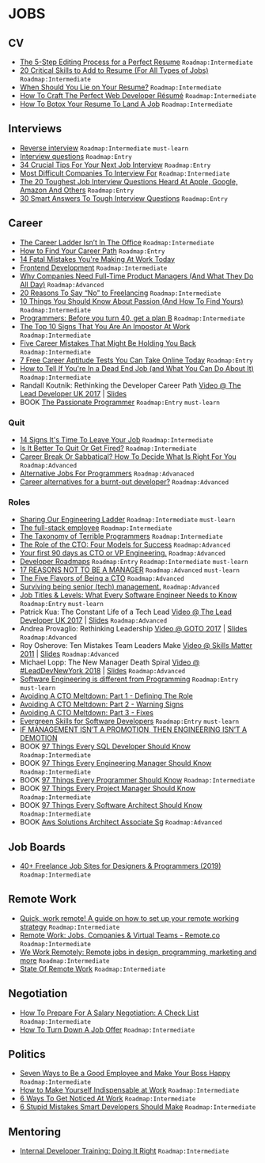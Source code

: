 # JOBS

## CV

 - [The 5-Step Editing Process for a Perfect Resume](https://mashable.com/2014/03/15/editing-resume/) `Roadmap:Intermediate`
 - [20 Critical Skills to Add to Resume (For All Types of Jobs)](https://www.lifehack.org/836615/resume-skills) `Roadmap:Intermediate`
 - [When Should You Lie on Your Resume?](https://lifehacker.com/when-should-you-lie-on-your-resume-955825518) `Roadmap:Intermediate`
 - [How To Craft The Perfect Web Developer Résumé](https://www.smashingmagazine.com/2018/06/web-developer-resume/) `Roadmap:Intermediate`
 - [How To Botox Your Resume To Land A Job](https://www.forbes.com/sites/nextavenue/2013/08/28/how-to-botox-your-resume-to-land-a-job) `Roadmap:Intermediate`

## Interviews

 - [Reverse interview](https://github.com/viraptor/reverse-interview) `Roadmap:Intermediate` `must-learn`
 - [Interview questions](https://github.com/odino/interviews) `Roadmap:Entry`
 - [34 Crucial Tips For Your Next Job Interview](https://www.lifehack.org/articles/work/34-crucial-tips-for-your-next-job-interview.html) `Roadmap:Entry`
 - [Most Difficult Companies To Interview For](https://www.businessinsider.com/most-difficult-companies-to-interview-for-2013-8) `Roadmap:Intermediate`
 - [The 20 Toughest Job Interview Questions Heard At Apple, Google, Amazon And Others](https://www.businessinsider.com/toughest-job-interview-questions-2013-7) `Roadmap:Entry`
 - [30 Smart Answers To Tough Interview Questions](https://www.businessinsider.com/30-smart-answers-to-tough-interview-questions-2013-8) `Roadmap:Entry`

## Career

 - [The Career Ladder Isn’t In The Office](https://medium.com/hackernoon/the-career-ladder-isnt-in-the-office-43cfe5e3b066) `Roadmap:Intermediate`
 - [How to Find Your Career Path](https://lifehacker.com/top-10-ways-to-find-your-career-path-1628537579) `Roadmap:Entry`
 - [14 Fatal Mistakes You're Making At Work Today](https://www.forbes.com/sites/jasonnazar/2014/10/21/14-fatal-mistakes-youre-making-at-work-today)
 - [Frontend Development](https://github.com/dypsilon/frontend-dev-bookmarks) `Roadmap:Intermediate`
 - [Why Companies Need Full-Time Product Managers (And What They Do All Day)](https://www.smashingmagazine.com/2014/09/why-companies-need-full-time-product-managers/) `Roadmap:Advanced`
 - [20 Reasons To Say “No” to Freelancing](https://www.hongkiat.com/blog/reasons-not-to-freelance/) `Roadmap:Intermediate`
 - [10 Things You Should Know About Passion (And How To Find Yours)](https://www.hongkiat.com/blog/finding-passion/) `Roadmap:Intermediate`
 - [Programmers: Before you turn 40, get a plan B](https://improvingsoftware.com/2009/05/19/programmers-before-you-turn-40-get-a-plan-b/) `Roadmap:Intermediate`
 - [The Top 10 Signs That You Are An Impostor At Work](https://www.forbes.com/sites/kathycaprino/2013/08/14/the-top-10-signs-that-you-are-an-impostor-at-work) `Roadmap:Intermediate`
 - [Five Career Mistakes That Might Be Holding You Back](https://lifehacker.com/five-career-mistakes-that-might-be-holding-you-back-1596535994) `Roadmap:Intermediate`
 - [7 Free Career Aptitude Tests You Can Take Online Today](https://blog.hubspot.com/marketing/career-aptitude-tests) `Roadmap:Entry`
 - [How to Tell If You're In a Dead End Job (and What You Can Do About It)](https://lifehacker.com/how-to-tell-if-youre-in-a-dead-end-job-and-what-you-ca-910478489) `Roadmap:Intermediate`
 - Randall Koutnik: Rethinking the Developer Career Path [Video @ The Lead Developer UK 2017](https://www.youtube.com/watch?v=yIPbE7BssOs) | [Slides](https://speakerdeck.com/rkoutnik/implementers-solvers-finders-rethinking-the-developer-career-path)
 - BOOK [The Passionate Programmer](https://www.amazon.com/Passionate-Programmer-Remarkable-Development-Pragmatic-ebook/dp/B00AYQNR5U) `Roadmap:Entry` `must-learn`

### Quit

 - [14 Signs It's Time To Leave Your Job](https://www.forbes.com/sites/jacquelynsmith/2013/09/04/14-signs-its-time-to-leave-your-job) `Roadmap:Intermediate`
 - [Is It Better To Quit Or Get Fired?](https://www.forbes.com/sites/deborahljacobs/2013/07/31/is-it-better-to-quit-or-get-fired) `Roadmap:Intermediate`
 - [Career Break Or Sabbatical? How To Decide What Is Right For You](https://www.careershifters.org/expert-advice/career-break-or-sabbatical-how-to-decide-what-is-right-for-you) `Roadmap:Advanced`
 - [Alternative Jobs For Programmers](http://wiki.c2.com/?AlternativeJobsForProgrammers) `Roadmap:Advanaced`
 - [Career alternatives for a burnt-out developer?](https://ask.metafilter.com/124950/Career-alternatives-for-a-burntout-developer) `Roadmap:Advanced`

### Roles

 - [Sharing Our Engineering Ladder](http://dresscode.renttherunway.com/blog/ladder) `Roadmap:Intermediate` `must-learn`
 - [The full-stack employee](https://medium.com/chris-messina/the-full-stack-employee-ed0db089f0a1) `Roadmap:Intermediate`
 - [The Taxonomy of Terrible Programmers](http://www.aaronstannard.com/the-taxonomy-of-terrible-programmers/) `Roadmap:Intermediate`
 - [The Role of the CTO: Four Models for Success](http://www.brixtonspa.com/Career/The_Role_of_the_CTO_4Models.pdf) `Roadmap:Advanced`
 - [Your first 90 days as CTO or VP Engineering.](https://lethain.com/first-ninety-days-cto-vpe/) `Roadmap:Advanced`
 - [Developer Roadmaps](https://roadmap.sh/) `Roadmap:Entry` `Roadmap:Intermediate` `must-learn`
 - [17 REASONS NOT TO BE A MANAGER](https://charity.wtf/2019/09/08/reasons-not-to-be-a-manager/) `Roadmap:Advanced` `must-learn`
 - [The Five Flavors of Being a CTO](https://www.linkedin.com/pulse/five-flavors-being-cto-matt-tucker/) `Roadmap:Advanced`
 - [Surviving being senior (tech) management.](https://medium.com/@kellan/surviving-being-senior-tech-management-aa6654efd027) `Roadmap:Advanced`
 - [Job Titles & Levels: What Every Software Engineer Needs to Know](https://www.holloway.com/s/trh-job-titles-levels-fundamentals-for-software-engineering) `Roadmap:Entry` `must-learn`
 - Patrick Kua: The Constant Life of a Tech Lead [Video @ The Lead Developer UK 2017](https://www.youtube.com/watch?v=9jd_vpcLK50) | [Slides](https://www.slideshare.net/patkua/constant-life-of-a-tech-lead) `Roadmap:Advanced`
 - Andrea Provaglio: Rethinking Leadership [Video @ GOTO 2017](https://www.youtube.com/watch?v=A04Pu5LlzHw) | [Slides](https://files.gotocon.com/uploads/slides/conference_7/273/original/GOTO%20Berlin%20-%20Rethinking%20Leadership-2.pdf) `Roadmap:Advanced`
 - Roy Osherove: Ten Mistakes Team Leaders Make [Video @ Skills Matter 2011](https://www.youtube.com/watch?v=qhjXc6niO3k) | [Slides](https://www.slideshare.net/royosherove/ten-mistakes-software-team-leaders-make-by-roy-osherove-5whyscom) `Roadmap:Advanced`
 - Michael Lopp: The New Manager Death Spiral [Video @ #LeadDevNewYork 2018](https://www.youtube.com/watch?v=pAbU3WJ-NBw) | [Slides](https://speakerdeck.com/calibrate/9-new-manager-death-spiral) `Roadmap:Advanced`
 - [Software Engineering is different from Programming](https://medium.com/edge-coders/software-engineering-is-different-from-programming-b108c135af26) `Roadmap:Entry` `must-learn`
 - [Avoiding A CTO Meltdown: Part 1 - Defining The Role](http://www.forbes.com/sites/danwoods/2013/08/22/avoiding-a-cto-meltdown-part-1-defining-the-cto-role/)
 - [Avoiding A CTO Meltdown: Part 2 - Warning Signs](http://www.forbes.com/sites/danwoods/2013/08/26/avoiding-a-cto-meltdown-part-2-warning-signs/)
 - [Avoiding A CTO Meltdown: Part 3 - Fixes](https://www.forbes.com/sites/danwoods/2013/09/12/avoiding-a-cto-meltdown-part-3-fixes/)
 - [Evergreen Skills for Software Developers](https://github.com/romenrg/evergreen-skills-developers) `Roadmap:Entry` `must-learn`
 - [IF MANAGEMENT ISN’T A PROMOTION, THEN ENGINEERING ISN’T A DEMOTION](https://charity.wtf/2020/09/06/if-management-isnt-a-promotion-then-engineering-isnt-a-demotion/)
 - BOOK [97 Things Every SQL Developer Should Know](https://www.amazon.com/Things-Every-Developer-Should-Know/dp/0596804334) `Roadmap:Intermediate`
 - BOOK [97 Things Every Engineering Manager Should Know](https://www.amazon.com/Things-Every-Engineering-Manager-Should/dp/1492050903) `Roadmap:Intermediate`
 - BOOK [97 Things Every Programmer Should Know](https://www.amazon.com/Things-Every-Programmer-Should-Know/dp/0596809484) `Roadmap:Intermediate`
 - BOOK [97 Things Every Project Manager Should Know](https://www.amazon.com/Things-Every-Project-Manager-Should/dp/0596804164) `Roadmap:Intermediate`
 - BOOK [97 Things Every Software Architect Should Know](https://www.amazon.com/Things-Every-Software-Architect-Should/dp/059652269X) `Roadmap:Intermediate`
 - BOOK [Aws Solutions Architect Associate Sg](https://www.amazon.com/AWS-Certified-Solutions-Architect-Official/dp/1119138558) `Roadmap:Advanced`
 
## Job Boards

 - [40+ Freelance Job Sites for Designers & Programmers (2019)](https://www.hongkiat.com/blog/50-freelance-job-sites-for-designers-programmers-best-of/) `Roadmap:Intermediate`

## Remote Work

 - [Quick, work remote! A guide on how to set up your remote working strategy](https://intenseminimalism.com/2020/quick-work-remote/) `Roadmap:Intermediate`
 - [Remote Work: Jobs, Companies & Virtual Teams - Remote.co](https://remote.co/) `Roadmap:Intermediate`
 - [We Work Remotely: Remote jobs in design, programming, marketing and more](https://weworkremotely.com/) `Roadmap:Intermediate`
 - [State Of Remote Work](https://buffer.com/state-of-remote-work-2019) `Roadmap:Intermediate`

## Negotiation

 - [How To Prepare For A Salary Negotiation: A Check List](https://99u.adobe.com/articles/61016/how-to-prepare-for-a-salary-negotiation-a-check-list) `Roadmap:Intermediate`
 - [How To Turn Down A Job Offer](https://www.forbes.com/sites/jacquelynsmith/2013/08/13/how-to-turn-down-a-job-offer-2) `Roadmap:Intermediate`

## Politics

 - [Seven Ways to Be a Good Employee and Make Your Boss Happy](https://lifehacker.com/seven-ways-to-be-a-good-employee-and-make-your-boss-hap-1622335033) `Roadmap:Intermediate`
 - [How to Make Yourself Indispensable at Work](https://lifehacker.com/how-to-make-yourself-indispensable-at-work-1113590784) `Roadmap:Intermediate`
 - [6 Ways To Get Noticed At Work](https://www.businessinsider.com/6-ways-to-get-noticed-at-work-2013-8) `Roadmap:Intermediate`
 - [6 Stupid Mistakes Smart Developers Should Make](https://www.sitepoint.com/6-stupid-mistakes-smart-developers-should-make/) `Roadmap:Intermediate`

## Mentoring

 - [Internal Developer Training: Doing It Right](https://www.smashingmagazine.com/2014/09/internal-developer-training-doing-it-right/) `Roadmap:Intermediate`
